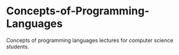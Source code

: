 # Concepts-of-Programming-Languages
Concepts of programming languages lectures for computer science students.
